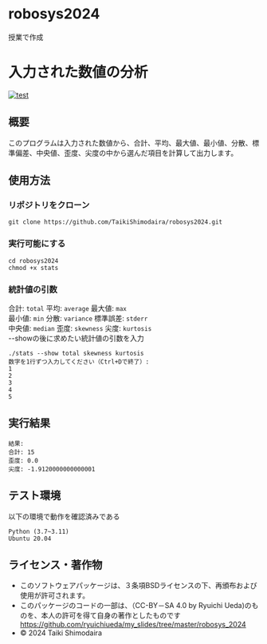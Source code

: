 # robosys2024
授業で作成
# 入力された数値の分析
[![test](https://github.com/TaikiShimodaira/robosys2024/actions/workflows/test.yml/badge.svg)](https://github.com/TaikiShimodaira/robosys2024/actions/workflows/test.yml)
## 概要
このプログラムは入力された数値から、合計、平均、最大値、最小値、分散、標準偏差、中央値、歪度、尖度の中から選んだ項目を計算して出力します。
## 使用方法
### リポジトリをクローン
```
git clone https://github.com/TaikiShimodaira/robosys2024.git
```
### 実行可能にする
```
cd robosys2024  
chmod +x stats
```  
### 統計値の引数  
合計:   `total`        平均: `average`        最大値: `max`  
最小値: `min`        分散: `variance`        標準誤差: `stderr`  
中央値: `median`        歪度: `skewness`        尖度: `kurtosis`  
--showの後に求めたい統計値の引数を入力

```
./stats --show total skewness kurtosis  
数字を1行ずつ入力してください（Ctrl+Dで終了）:  
1  
2  
3  
4  
5  
```
## 実行結果
```
結果:  
合計: 15    
歪度: 0.0  
尖度: -1.9120000000000001
```
## テスト環境
以下の環境で動作を確認済みである    
```
Python (3.7~3.11)  
Ubuntu 20.04
```
## ライセンス・著作物
- このソフトウェアパッケージは、３条項BSDライセンスの下、再頒布および使用が許可されます。
- このパッケージのコードの一部は、（CC-BY－SA 4.0 by Ryuichi Ueda)のものを、本人の許可を得て自身の著作としたものです https://github.com/ryuichiueda/my_slides/tree/master/robosys_2024  
- © 2024 Taiki Shimodaira


